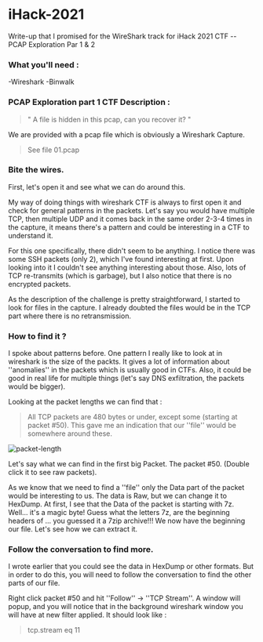 # iHack-2021
Write-up that I promised for the WireShark track for iHack 2021 CTF -- PCAP Exploration Par 1 & 2

### What you'll need :
-Wireshark
-Binwalk

### PCAP Exploration part 1 CTF Description : 

> " A file is hidden in this pcap, can you recover it? "

We are provided with a pcap file which is obviously a Wireshark Capture.
> See file 01.pcap

### Bite the wires.
First, let's open it and see what we can do around this.

My way of doing things with wireshark CTF is always to first open it and check for general patterns in the packets.
Let's say you would have multiple TCP, then multiple UDP and it comes back in the same order 2-3-4 times in the capture, it means there's a pattern and could be interesting in a CTF to understand it.

For this one specifically, there didn't seem to be anything.
I notice there was some SSH packets (only 2), which I've found interesting at first. Upon looking into it I couldn't see anything interesting about those.
Also, lots of TCP re-transmits (which is garbage), but I also notice that there is no encrypted packets.

As the description of the challenge is pretty straightforward, I started to look for files in the capture. 
I already doubted the files would be in the TCP part where there is no retransmission.

### How to find it ?

I spoke about patterns before. One pattern I really like to look at in wireshark is the size of the packts.
It gives a lot of information about ''anomalies'' in the packets which is usually good in CTFs. Also, it could be good in real life for multiple things (let's say DNS exfiltration, the packets would be bigger).

Looking at the packet lengths we can find that : 
> All TCP packets are 480 bytes or under, except some (starting at packet #50).
This gave me an indication that our ''file'' would be somewhere around these.

![packet-length](https://user-images.githubusercontent.com/16509773/122678081-35638d80-d1b3-11eb-83b9-d2403ddfc9f0.jpg)

Let's say what we can find in the first big Packet. The packet #50.
(Double click it to see raw packets).

As we know that we need to find a ''file'' only the Data part of the packet would be interesting to us. The data is Raw, but we can change it to HexDump.
At first, I see that the Data of the packet is starting with 7z. Well... it's a magic byte! Guess what the letters 7z, are the beginning headers of ... you guessed it a 7zip archive!!!
We now have the beginning our file. Let's see how we can extract it.

### Follow the conversation to find more.
I wrote earlier that you could see the data in HexDump or other formats. 
But in order to do this, you will need to follow the conversation to find the other parts of our file.

Right click packet #50 and hit ''Follow'' -> ''TCP Stream''.
A window will popup, and you will notice that in the background wireshark window you will have at new filter applied. It should look like :
> tcp.stream eq 11







